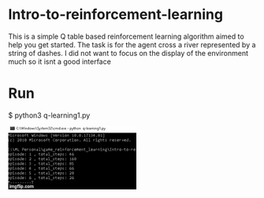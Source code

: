 # Intro-to-reinforcement-learning
This is a simple Q table based reinforcement learning algorithm aimed to help you get started. The task is for the agent cross a river represented by a string of dashes. I did not want to focus on the display of the environment much so it isnt a good interface

# Run
$ python3 q-learning1.py

![](https://github.com/DeepsMoseli/Intro-to-reinforcement-learning/blob/master/learning.gif)
